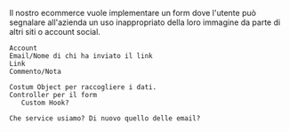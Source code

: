 Il nostro ecommerce vuole implementare un form dove l'utente può segnalare all'azienda un uso inappropriato della loro immagine da parte di altri siti o account social.

    Account
    Email/Nome di chi ha inviato il link
    Link
    Commento/Nota

    Costum Object per raccogliere i dati.
    Controller per il form
       Custom Hook? 

    Che service usiamo? Di nuovo quello delle email?